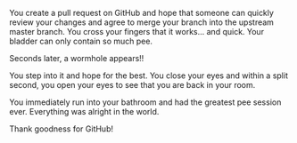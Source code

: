 You create a pull request on GitHub and hope that someone can quickly review your changes and agree to merge
your branch into the upstream master branch. You cross your fingers that it works... and quick. Your bladder can
only contain so much pee.

Seconds later, a wormhole appears!!

You step into it and hope for the best. You close your eyes and within a split second, you open your
eyes to see that you are back in your room.

You immediately run into your bathroom and had the greatest pee session ever.
Everything was alright in the world.




Thank goodness for GitHub! 
